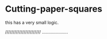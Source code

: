 # Cutting-paper-squares
this has a very small logic.
>>>>>>>>>>>>>>>>>>>>>>>
///////////////////////
.....................
